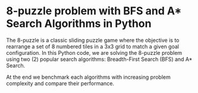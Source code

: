 # 8-puzzle problem with BFS and A* Search Algorithms in Python

The 8-puzzle is a classic sliding puzzle game where the objective is to rearrange a set of 8 numbered tiles in a 3x3 grid to match a given goal configuration. In this Python code, we are solving the 8-puzzle problem using two (2) popular search algorithms: Breadth-First Search (BFS) and A* Search.

At the end we benchmark each algorithms with increasing problem complexity and compare their performance.
